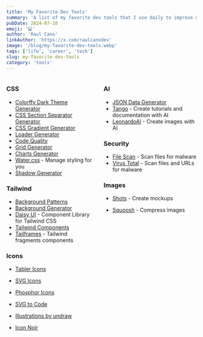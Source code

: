 ```yaml
---
title: 'My Favorite Dev Tools'
summary: 'A list of my favorite dev tools that I use daily to improve my productivity and workflow.'
pubDate: 2024-07-10
emoji: '💻'
author: 'Raul Cano'
linkAuthor: 'https://x.com/raulcanodev'
image: '/blog/my-favorite-dev-tools.webp'
tags: ['life', 'career', 'tech']
slug: my-favorite-dev-tools
category: 'tools'
---
```


<div class="two-column-container">
    <div class="column">

### CSS
- [Colorffy Dark Theme Generator](https://colorffy.com/dark-theme-generator)
- [CSS Section Separator Generator](https://wweb.dev/resources/css-separator-generator)
- [CSS Gradient Generator](https://cssgradient.io/)
- [Loader Generator](https://cssloaders.github.io/)
- [Code Quality](https://www.projectwallace.com/css-code-quality)
- [Grid Generator](https://cssgrid-generator.netlify.app/)
- [Charts Generator](https://chartscss.org/)
- [Water.css](https://watercss.kognise.dev/) - Manage styling for you
- [Shadow Generator](https://www.joshwcomeau.com/shadow-palette/)

### Tailwind
- [Background Patterns](https://www.heropatterns.com/)
- [Background Generator](https://bg.ibelick.com/)
- [Daisy UI](https://daisyui.com/) - Component Library for Tailwind CSS
- [Tailwind Components](https://tailwindcomponents.com/)
- [Tailframes](https://www.tailframes.com/components/accordion) - Tailwind fragments components

### Icons
- [Tabler Icons](https://tabler.io/icons)
- [SVG Icons](https://icons8.com/icons/set/flask-logo)
- [Phosphor Icons](https://phosphoricons.com/)
- [SVG to Code](https://nikitahl.github.io/svg-2-code/)
- [Illustrations by undraw](https://undraw.co/illustrations)
- [Icon Noir](https://iconoir.com/)

    </div>
    <div class="column">

### AI
- [JSON Data Generator](https://www.jsondataai.com/)
- [Tango](https://app.tango.us/sign-in) - Create tutorials and documentation with AI
- [LeonardoAI](https://leonardo.ai/) - Create images with AI

### Security
- [File Scan](https://www.filescan.io/scan) - Scan files for malware
- [Virus Total](https://www.virustotal.com/gui/home/upload) - Scan files and URLs for malware

### Images
- [Shots](https://shots.so/) - Create mockups
- [Squoosh](https://squoosh.app/) - Compress images

    </div>
</div>

<style>
    .two-column-container {
        display: flex;
        gap: 30px; /* Espacio entre las columnas */
    }

    .column {
        flex: 1; /* Las columnas ocupan el mismo espacio */
    }
</style>